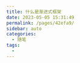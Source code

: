 ```yaml
---
title: 什么是渐进式框架
date: 2023-05-05 15:31:49
permalink: /pages/42efa9/
sidebar: auto
categories:
  - 随笔
tags:
  - 
---
```


